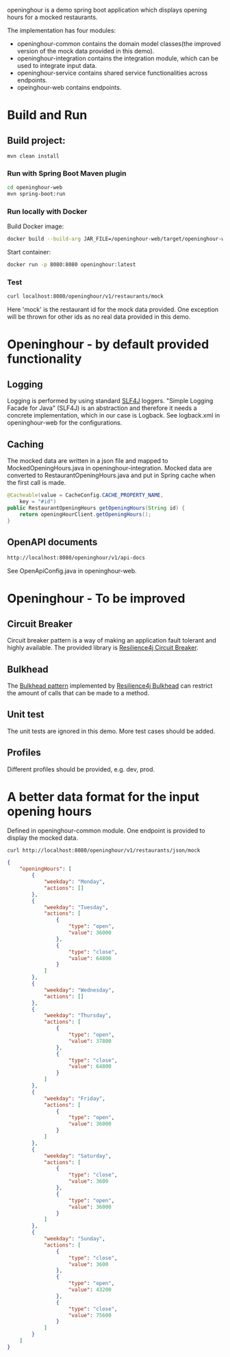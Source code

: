 
openinghour is a demo spring boot application which displays opening hours for a mocked restaurants. 

The implementation has four modules: 
* openinghour-common contains the domain model classes(the improved version of the mock data provided in this demo).
* openinghour-integration contains the integration module, which can be used to integrate input data. 
* openinghour-service contains shared service functionalities across endpoints.
* opeinghour-web contains endpoints.

# Build and Run

## Build project:

```mvn
mvn clean install
```

### Run with Spring Boot Maven plugin

```sh
cd openinghour-web
mvn spring-boot:run
```

### Run locally with Docker

Build Docker image:

```sh
docker build --build-arg JAR_FILE=/openinghour-web/target/openinghour-web-1.0.0-SNAPSHOT.jar -t openinghour .
```

Start container:

```sh
docker run -p 8080:8080 openinghour:latest
```

### Test

```sh
curl localhost:8080/openinghour/v1/restaurants/mock
```
Here 'mock' is the restaurant id for the mock data provided. One exception will be thrown for other ids as no real data provided in this demo.

# Openinghour - by default provided functionality

## Logging

Logging is performed by using standard [SLF4J](http://www.slf4j.org/) loggers. "Simple Logging Facade for Java" (SLF4J) is an abstraction and therefore it needs a concrete implementation, which in our case is Logback. See logback.xml in openinghour-web for the configurations.

## Caching

The mocked data are written in a json file and mapped to MockedOpeningHours.java in openinghour-integration. Mocked data are converted to RestaurantOpeningHours.java and put in Spring cache when the first call is made. 

```java
@Cacheable(value = CacheConfig.CACHE_PROPERTY_NAME,
    key = "#id")
public RestaurantOpeningHours getOpeningHours(String id) {
    return openingHourClient.getOpeningHours();
}
```

## OpenAPI documents

```sh
http://localhost:8080/openinghour/v1/api-docs
```
See OpenApiConfig.java in openinghour-web.


# Openinghour - To be improved

## Circuit Breaker

Circuit breaker pattern is a way of making an application fault tolerant and highly available. The provided library is [Resilience4j Circuit Breaker](https://resilience4j.readme.io/docs/circuitbreaker).

## Bulkhead

The [Bulkhead pattern](https://docs.microsoft.com/en-us/azure/architecture/patterns/bulkhead) implemented by [Resilience4j Bulkhead](https://resilience4j.readme.io/docs/bulkhead) can restrict the amount of calls that can be made to a method.

## Unit test

The unit tests are ignored in this demo. More test cases should be added.

## Profiles
Different profiles should be provided, e.g. dev, prod.

# A better data format for the input opening hours
Defined in openinghour-common module. One endpoint is provided to display the mocked data.

```sh
curl http://localhost:8080/openinghour/v1/restaurants/json/mock
```

```json
{
    "openingHours": [
        {
            "weekday": "Monday",
            "actions": []
        },
        {
            "weekday": "Tuesday",
            "actions": [
                {
                    "type": "open",
                    "value": 36000
                },
                {
                    "type": "close",
                    "value": 64800
                }
            ]
        },
        {
            "weekday": "Wednesday",
            "actions": []
        },
        {
            "weekday": "Thursday",
            "actions": [
                {
                    "type": "open",
                    "value": 37800
                },
                {
                    "type": "close",
                    "value": 64800
                }
            ]
        },
        {
            "weekday": "Friday",
            "actions": [
                {
                    "type": "open",
                    "value": 36000
                }
            ]
        },
        {
            "weekday": "Saturday",
            "actions": [
                {
                    "type": "close",
                    "value": 3600
                },
                {
                    "type": "open",
                    "value": 36000
                }
            ]
        },
        {
            "weekday": "Sunday",
            "actions": [
                {
                    "type": "close",
                    "value": 3600
                },
                {
                    "type": "open",
                    "value": 43200
                },
                {
                    "type": "close",
                    "value": 75600
                }
            ]
        }
    ]
}
```
